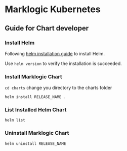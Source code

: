# Marklogic Kubernetes

## Guide for Chart developer
### Install Helm

Following [helm installation guide](https://helm.sh/docs/intro/install/) to install Helm.

Use `helm version` to verify the installation is succeeded.

### Install Marklogic Chart

`cd charts` change you directory to the charts folder

```
helm install RELEASE_NAME .
```

### List Installed Helm Chart
```
helm list
```

### Uninstall Marklogic Chart

```
helm uninstall RELEASE_NAME
```




